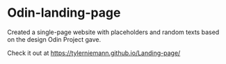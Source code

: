 # Odin-landing-page
Created a single-page website with placeholders and random texts based on the design Odin Project gave.

Check it out at https://tylerniemann.github.io/Landing-page/